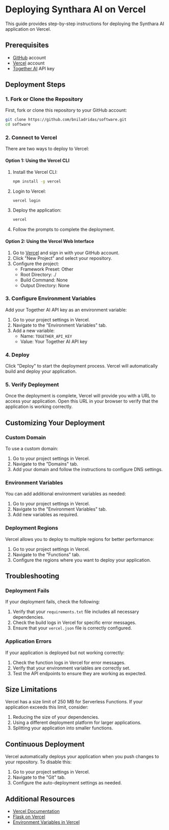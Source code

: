 # Deploying Synthara AI on Vercel

This guide provides step-by-step instructions for deploying the Synthara AI application on Vercel.

## Prerequisites

- [GitHub](https://github.com/) account
- [Vercel](https://vercel.com/) account
- [Together AI](https://www.together.ai/) API key

## Deployment Steps

### 1. Fork or Clone the Repository

First, fork or clone this repository to your GitHub account:

```bash
git clone https://github.com/bniladridas/software.git
cd software
```

### 2. Connect to Vercel

There are two ways to deploy to Vercel:

#### Option 1: Using the Vercel CLI

1. Install the Vercel CLI:
   ```bash
   npm install -g vercel
   ```

2. Login to Vercel:
   ```bash
   vercel login
   ```

3. Deploy the application:
   ```bash
   vercel
   ```

4. Follow the prompts to complete the deployment.

#### Option 2: Using the Vercel Web Interface

1. Go to [Vercel](https://vercel.com/) and sign in with your GitHub account.
2. Click "New Project" and select your repository.
3. Configure the project:
   - Framework Preset: Other
   - Root Directory: ./
   - Build Command: None
   - Output Directory: None

### 3. Configure Environment Variables

Add your Together AI API key as an environment variable:

1. Go to your project settings in Vercel.
2. Navigate to the "Environment Variables" tab.
3. Add a new variable:
   - Name: `TOGETHER_API_KEY`
   - Value: Your Together AI API key

### 4. Deploy

Click "Deploy" to start the deployment process. Vercel will automatically build and deploy your application.

### 5. Verify Deployment

Once the deployment is complete, Vercel will provide you with a URL to access your application. Open this URL in your browser to verify that the application is working correctly.

## Customizing Your Deployment

### Custom Domain

To use a custom domain:

1. Go to your project settings in Vercel.
2. Navigate to the "Domains" tab.
3. Add your domain and follow the instructions to configure DNS settings.

### Environment Variables

You can add additional environment variables as needed:

1. Go to your project settings in Vercel.
2. Navigate to the "Environment Variables" tab.
3. Add new variables as required.

### Deployment Regions

Vercel allows you to deploy to multiple regions for better performance:

1. Go to your project settings in Vercel.
2. Navigate to the "Functions" tab.
3. Configure the regions where you want to deploy your application.

## Troubleshooting

### Deployment Fails

If your deployment fails, check the following:

1. Verify that your `requirements.txt` file includes all necessary dependencies.
2. Check the build logs in Vercel for specific error messages.
3. Ensure that your `vercel.json` file is correctly configured.

### Application Errors

If your application is deployed but not working correctly:

1. Check the function logs in Vercel for error messages.
2. Verify that your environment variables are correctly set.
3. Test the API endpoints to ensure they are working as expected.

## Size Limitations

Vercel has a size limit of 250 MB for Serverless Functions. If your application exceeds this limit, consider:

1. Reducing the size of your dependencies.
2. Using a different deployment platform for larger applications.
3. Splitting your application into smaller functions.

## Continuous Deployment

Vercel automatically deploys your application when you push changes to your repository. To disable this:

1. Go to your project settings in Vercel.
2. Navigate to the "Git" tab.
3. Configure the auto-deployment settings as needed.

## Additional Resources

- [Vercel Documentation](https://vercel.com/docs)
- [Flask on Vercel](https://vercel.com/guides/deploying-flask-with-vercel)
- [Environment Variables in Vercel](https://vercel.com/docs/concepts/projects/environment-variables)
